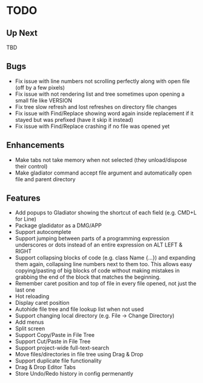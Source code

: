 # TODO

## Up Next

TBD

## Bugs

- Fix issue with line numbers not scrolling perfectly along with open file (off by a few pixels)
- Fix issue with not rendering list and tree sometimes upon opening a small file like VERSION
- Fix tree slow refresh and lost refreshes on directory file changes
- Fix issue with Find/Replace showing word again inside replacement if it stayed but was prefixed (have it skip it instead)
- Fix issue with Find/Replace crashing if no file was opened yet

## Enhancements

- Make tabs not take memory when not selected (they unload/dispose their control)
- Make gladiator command accept file argument and automatically open file and parent directory

## Features

- Add popups to Gladiator showing the shortcut of each field (e.g. CMD+L for Line)
- Package gladidator as a DMG/APP
- Support autocomplete
- Support jumping between parts of a programming expression underscores or dots instead of an entire expression on ALT LEFT & RIGHT
- Support collapsing blocks of code (e.g. class Name {...}) and expanding them again, collapsing line numbers next to them too. 
This allows easy copying/pasting of big blocks of code without making mistakes in grabbing the end of the block that matches the beginning.
- Remember caret position and top of file in every file opened, not just the last one
- Hot reloading
- Display caret position
- Autohide file tree and file lookup list when not used
- Support changing local directory (e.g. File -> Change Directory)
- Add menus
- Split screen
- Support Copy/Paste in File Tree
- Support Cut/Paste in File Tree
- Support project-wide full-text-search
- Move files/directories in file tree using Drag & Drop
- Support duplicate file functionality
- Drag & Drop Editor Tabs
- Store Undo/Redo history in config permenantly
